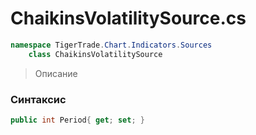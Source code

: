 
# ChaikinsVolatilitySource.cs
```csharp
namespace TigerTrade.Chart.Indicators.Sources  
    class ChaikinsVolatilitySource
```

> Описание

### Синтаксис
```csharp
public int Period{ get; set; }
```
